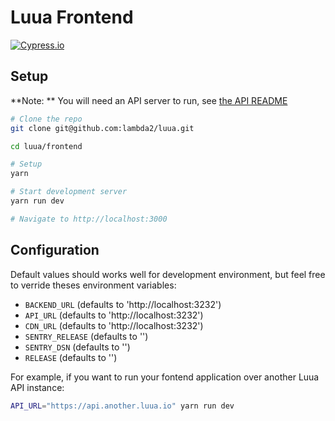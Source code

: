 

# Luua Frontend 

[![Cypress.io](https://img.shields.io/badge/tested%20with-Cypress-04C38E.svg)](https://dashboard.cypress.io/projects/mc5btg/runs) 

## Setup


**Note: ** You will need an API server to run, see [the API README](https://github.com/lambda2/luua/blob/master/README.md)

```bash
# Clone the repo
git clone git@github.com:lambda2/luua.git

cd luua/frontend

# Setup
yarn

# Start development server
yarn run dev

# Navigate to http://localhost:3000

```

## Configuration

Default values should works well for development environment, but feel free to verride theses environment variables:

- `BACKEND_URL` (defaults to 'http://localhost:3232')
- `API_URL` (defaults to 'http://localhost:3232')
- `CDN_URL` (defaults to 'http://localhost:3232')
- `SENTRY_RELEASE` (defaults to '')
- `SENTRY_DSN` (defaults to '')
- `RELEASE` (defaults to '')

For example, if you want to run your fontend application over another Luua API instance:

```bash
API_URL="https://api.another.luua.io" yarn run dev
```

